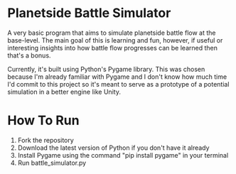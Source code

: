 # Planetside Battle Simulator

A very basic program that aims to simulate planetside battle flow at the base-level. The main goal of this is learning and fun, however, if useful or interesting insights into how battle flow progresses can be learned then that's a bonus. 

Currently, it's built using Python's Pygame library. This was chosen because I'm already familiar with Pygame and I don't know how much time I'd commit to this project so it's meant to serve as a prototype of a potential simulation in a better engine like Unity. 

# How To Run

1. Fork the repository
2. Download the latest version of Python if you don't have it already
3. Install Pygame using the command "pip install pygame" in your terminal
4. Run battle_simulator.py
